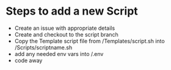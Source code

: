 # Steps to add a new Script

- Create an issue with appropriate details
- Create and checkout to the script branch
- Copy the Template script file from /Templates/script.sh into /Scripts/scriptname.sh
- add any needed env vars into /.env
- code away
